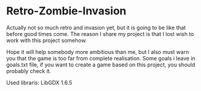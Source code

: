 # Retro-Zombie-Invasion
Actually not so much retro and invasion yet, but it is going to be like that before good times come.
The reason I share my project is that I lost wish to work with this project somehow.

Hope it will help somebody more ambitious than me, but I also must warn you that the game is too far from complete realisation.
Some goals i leave in goals.txt file, if you want to create a game based on this project, you should probably check it.

Used libraris: LibGDX 1.6.5
